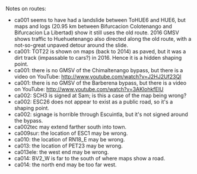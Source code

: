 Notes on routes:
* ca001 seems to have had a landslide between ToHUE6 and HUE6, but maps and logs (20.95 km between Bifurcacion Colotenango and Bifurcacion La Libertad) show it still uses the old route. 2016 GMSV shows traffic to Huehuetenango also directed along the old route, with a not-so-great unpaved detour around the slide.
* ca001: TOT22 is shown on maps (back to 2014) as paved, but it was a dirt track (impassable to cars?) in 2016. Hence it is a hidden shaping point.
* ca001: there is no GMSV of the Chimaltenango bypass, but there is a video on YouTube: http://www.youtube.com/watch?v=J2HJ2Uf23QI
* ca001: there is no GMSV of the Barberena bypass, but there is a video on YouTube: http://www.youtube.com/watch?v=3AKlohkfElU
* ca002: SCH3 is signed at Sam; is this a case of the map being wrong?
* ca002: ESC26 does not appear to exist as a public road, so it's a shaping point.
* ca002: signage is horrible through Escuintla, but it's not signed around the bypass.
* ca002tec may extend farther south into town.
* ca009sur: the location of ESC1 may be wrong.
* ca010: the location of RN18_E may be wrong.
* ca013: the location of PET23 may be wrong.
* ca013ele: the west end may be wrong.
* ca014: BV2_W is far to the south of where maps show a road.
* ca014: the north end may be too far west.
